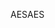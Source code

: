 <span data-ttu-id="45d5f-101">AES</span><span class="sxs-lookup"><span data-stu-id="45d5f-101">AES</span></span>
